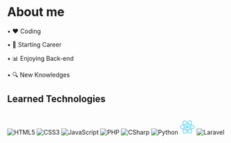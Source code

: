 # About me

• ❤️ Coding

• 💼 Starting Career

• 📊 Enjoying Back-end

• 🔍 New Knowledges

## Learned Technologies

<div style="display: inline_block"><br>
  <img height="35" title="HTML5" src="https://cdn.jsdelivr.net/gh/devicons/devicon/icons/html5/html5-original.svg">
  <img height="35" title="CSS3" src="https://cdn.jsdelivr.net/gh/devicons/devicon/icons/css3/css3-original.svg">
  <img height="35" title="JavaScript" src="https://cdn.jsdelivr.net/gh/devicons/devicon/icons/javascript/javascript-original.svg">
  <img height="40" title="PHP" src="https://cdn.jsdelivr.net/gh/devicons/devicon/icons/php/php-plain.svg">
  <img height="35" title="CSharp" src="https://cdn.jsdelivr.net/gh/devicons/devicon/icons/csharp/csharp-original.svg">
  <img height="35" title="Python" src="https://cdn.jsdelivr.net/gh/devicons/devicon/icons/python/python-original.svg">
  <img height="35" title="React Native" alt="react-native" src="https://raw.githubusercontent.com/devicons/devicon/master/icons/react/react-original.svg">
  <img height="35" title="Laravel" src="https://upload.wikimedia.org/wikipedia/commons/thumb/9/9a/Laravel.svg/115px-Laravel.svg.png?20190820171151">
<div>
